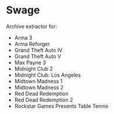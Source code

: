 # Swage

Archive extractor for:
* Arma 3
* Arma Reforger
* Grand Theft Auto IV
* Grand Theft Auto V
* Max Payne 3
* Midnight Club 2
* Midnight Club: Los Angeles
* Midtown Madness 1
* Midtown Madness 2
* Red Dead Redemption
* Red Dead Redemption 2
* Rockstar Games Presents Table Tennis
